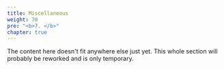 ```yaml
---
title: Miscellaneous
weight: 70
pre: "<b>7. </b>"
chapter: true
---
```


The content here doesn't fit anywhere else just yet. This whole section will probably be reworked and is only temporary.
